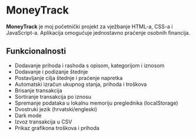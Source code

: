 # MoneyTrack

**MoneyTrack** je moj početnički projekt za vježbanje HTML-a, CSS-a i JavaScript-a. Aplikacija omogućuje jednostavno praćenje osobnih financija.

## Funkcionalnosti

- Dodavanje prihoda i rashoda s opisom, kategorijom i iznosom
- Dodavanje i podizanje štednje
- Postavljanje cilja štednje i praćenje napretka
- Automatski izračun ukupnog stanja, prihoda i troškova
- Brisanje transakcija
- Sortiranje transakcija po iznosu
- Spremanje podataka u lokalnu memoriju preglednika (localStorage)
- Dvostruki jezik (hrvatski/engleski)
- Dark mode
- Izvoz transakcija u CSV
- Prikaz grafikona troškova i prihoda
